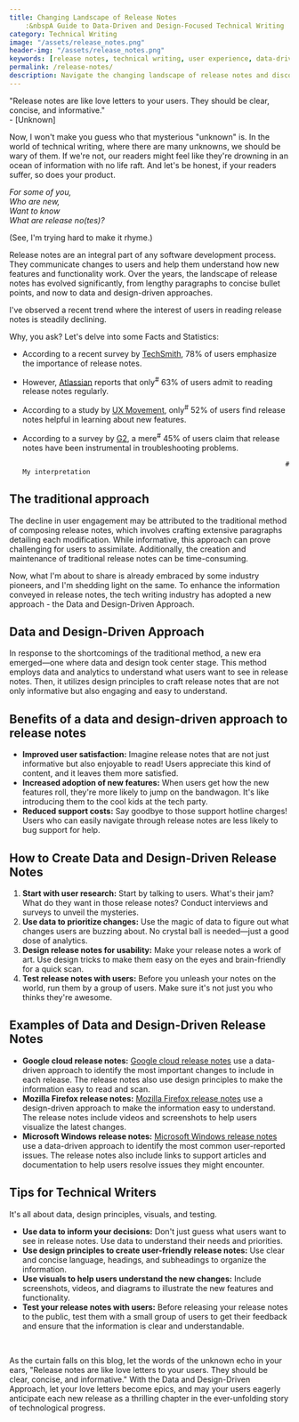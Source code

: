 ```yaml
---
title: Changing Landscape of Release Notes 
    :&nbspA Guide to Data-Driven and Design-Focused Technical Writing
category: Technical Writing
image: "/assets/release_notes.png"
header-img: "/assets/release_notes.png"
keywords: [release notes, technical writing, user experience, data-driven approach, design-driven approach, how to write release notes, release notes template, best release notes template, what are release notes, design principles, testing, what to include in release notes, ]
permalink: /release-notes/
description: Navigate the changing landscape of release notes and discover how data and design are transforming them into engaging and informative guides. Learn how to write effective release notes, including tips on user research, data prioritization, and design principles.
---
```


"Release notes are like love letters to your users. They should be clear, concise, and informative." 
<br> 
                    - [Unknown]

Now, I won't make you guess who that mysterious "unknown" is. In the world of technical writing, where there are many unknowns, we should be wary of them. If we're not, our readers might feel like they're drowning in an ocean of information with no life raft. And let's be honest, if your readers suffer, so does your product.

_For some of you,_<br>
_Who are new,_<br>
_Want to know_<br>
_What are release no(tes)?_<br>

(See, I'm trying hard to make it rhyme.)

Release notes are an integral part of any software development process. They communicate changes to users and help them understand how new features and functionality work. Over the years, the landscape of release notes has evolved significantly, from lengthy paragraphs to concise bullet points, and now to data and design-driven approaches.

I've observed a recent trend where the interest of users in reading release notes is steadily declining.

Why, you ask? Let's delve into some Facts and Statistics:

- According to a recent survey by [TechSmith](https://surveyjs.io/changelog), 78% of users emphasize the importance of release notes.
- However, [Atlassian](https://amoeboids.com/blog/release-notes-best-practices-engagement-and-distribution/) reports that only<sup>#</sup> 63% of users admit to reading release notes regularly.
- According to a study by [UX Movement](https://uxdesign.cc/design-better-release-notes-3e8c8c785231), only<sup>#</sup> 52% of users find release notes helpful in learning about new features. 
- According to a survey by [G2](https://documentation.g2.com/docs/release-notes), a mere<sup>#</sup> 45% of users claim that release notes have been instrumental in troubleshooting problems. 

                                                                        # My interpretation

## The traditional approach

The decline in user engagement may be attributed to the traditional method of composing release notes, which involves crafting extensive paragraphs detailing each modification. While informative, this approach can prove challenging for users to assimilate. Additionally, the creation and maintenance of traditional release notes can be time-consuming.

Now, what I'm about to share is already embraced by some industry pioneers, and I'm shedding light on the same. To enhance the information conveyed in release notes, the tech writing industry has adopted a new approach - the Data and Design-Driven Approach.

## Data and Design-Driven Approach

In response to the shortcomings of the traditional method, a new era emerged—one where data and design took center stage. This method employs data and analytics to understand what users want to see in release notes. Then, it utilizes design principles to craft release notes that are not only informative but also engaging and easy to understand.

## Benefits of a data and design-driven approach to release notes

- **Improved user satisfaction:**  Imagine release notes that are not just informative but also enjoyable to read! Users appreciate this kind of content, and it leaves them more satisfied.
- **Increased adoption of new features:** When users get how the new features roll, they're more likely to jump on the bandwagon. It's like introducing them to the cool kids at the tech party.
- **Reduced support costs:** Say goodbye to those support hotline charges! Users who can easily navigate through release notes are less likely to bug support for help.

## How to Create Data and Design-Driven Release Notes

1. **Start with user research:** Start by talking to users. What's their jam? What do they want in those release notes? Conduct interviews and surveys to unveil the mysteries.
2. **Use data to prioritize changes:** Use the magic of data to figure out what changes users are buzzing about. No crystal ball is needed—just a good dose of analytics.
3. **Design release notes for usability:** Make your release notes a work of art. Use design tricks to make them easy on the eyes and brain-friendly for a quick scan.
4. **Test release notes with users:** Before you unleash your notes on the world, run them by a group of users. Make sure it's not just you who thinks they're awesome.

## Examples of Data and Design-Driven Release Notes

- **Google cloud release notes:** [Google cloud release notes](https://cloud.google.com/release-notes) use a data-driven approach to identify the most important changes to include in each release. The release notes also use design principles to make the information easy to read and scan.
- **Mozilla Firefox release notes:**  [Mozilla Firefox release notes](https://www.mozilla.org/en-US/firefox/119.0/releasenotes/) use a design-driven approach to make the information easy to understand. The release notes include videos and screenshots to help users visualize the latest changes.
- **Microsoft Windows release notes:** [Microsoft Windows release notes](https://learn.microsoft.com/en-us/windows/whats-new/whats-new-windows-11-version-23h2) use a data-driven approach to identify the most common user-reported issues. The release notes also include links to support articles and documentation to help users resolve issues they might encounter.

## Tips for Technical Writers

It's all about data, design principles, visuals, and testing.

- **Use data to inform your decisions:** Don't just guess what users want to see in release notes. Use data to understand their needs and priorities.
- **Use design principles to create user-friendly release notes:** Use clear and concise language, headings, and subheadings to organize the information.
- **Use visuals to help users understand the new changes:** Include screenshots, videos, and diagrams to illustrate the new features and functionality.
- **Test your release notes with users:** Before releasing your release notes to the public, test them with a small group of users to get their feedback and ensure that the information is clear and understandable.

<br>

As the curtain falls on this blog, let the words of the unknown echo in your ears, "Release notes are like love letters to your users. They should be clear, concise, and informative." With the Data and Design-Driven Approach, let your love letters become epics, and may your users eagerly anticipate each new release as a thrilling chapter in the ever-unfolding story of technological progress.
